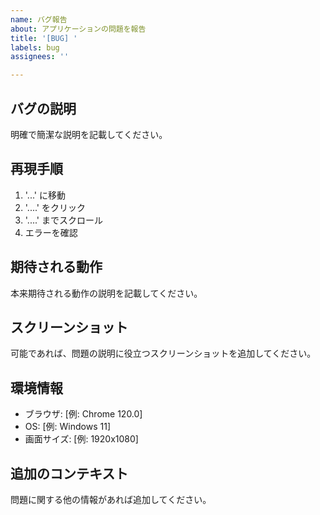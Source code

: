 ```yaml
---
name: バグ報告
about: アプリケーションの問題を報告
title: '[BUG] '
labels: bug
assignees: ''

---
```


## バグの説明
明確で簡潔な説明を記載してください。

## 再現手順
1. '...' に移動
2. '....' をクリック
3. '....' までスクロール
4. エラーを確認

## 期待される動作
本来期待される動作の説明を記載してください。

## スクリーンショット
可能であれば、問題の説明に役立つスクリーンショットを追加してください。

## 環境情報
- ブラウザ: [例: Chrome 120.0]
- OS: [例: Windows 11]
- 画面サイズ: [例: 1920x1080]

## 追加のコンテキスト
問題に関する他の情報があれば追加してください。